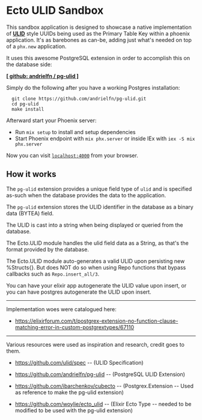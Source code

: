 # Ecto ULID Sandbox

This sandbox application is designed to showcase a native implementation of [**ULID**](https://github.com/ulid/spec) style UUIDs
being used as the Primary Table Key within a phoenix application. It's as barebones as can-be, adding just what's needed on top
of a `phx.new` application.

It uses this awesome PostgreSQL extension in order to accomplish this on the database side:

[**[ github: andrielfn / pg-ulid ]**](https://github.com/andrielfn/pg-ulid)

Simply do the following after you have a working Postgres installation:

```
  git clone https://github.com/andrielfn/pg-ulid.git
  cd pg-ulid
  make install
```

Afterward start your Phoenix server:

  * Run `mix setup` to install and setup dependencies
  * Start Phoenix endpoint with `mix phx.server` or inside IEx with `iex -S mix phx.server`

Now you can visit [`localhost:4000`](http://localhost:4000) from your browser.

## How it works

The `pg-ulid` extension provides a unique field type of `ulid` and is specified as-such when the database provides the data to the
application.

The `pg-ulid` extension stores the ULID identifier in the database as a binary data (BYTEA) field.

The ULID is cast into a string when being displayed or queried from the database.

The Ecto.ULID module handles the ulid field data as a String, as that's the format provided by the database.

The Ecto.ULID module auto-generates a valid ULID upon persisting new %Structs{}. But does NOT do so when using
Repo functions that bypass callbacks such as `Repo.insert_all/3`.

You can have your elixir app autogenerate the ULID value upon insert, or you can have postgres autogenerate the ULID upon insert.

<hr>

Implementation woes were catalogued here:

- https://elixirforum.com/t/postgrex-extension-no-function-clause-matching-error-in-custom-postgrextypes/67110

<hr>

Various resources were used as inspiration and research, credit goes to them.

- https://github.com/ulid/spec -- (ULID Specification)

- https://github.com/andrielfn/pg-ulid -- (PostgreSQL ULID Extension)

- https://github.com/ibarchenkov/cubecto -- (Postgrex.Extension -- Used as reference to make the pg-ulid extension)

- https://github.com/woylie/ecto_ulid -- (Elixir Ecto Type -- needed to be modified to be used with the pg-ulid extension)

